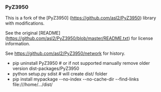 ### PyZ3950

This is a fork of the [PyZ3950] (https://github.com/asl2/PyZ3950) library with modifications.

See the original [README] (https://github.com/asl2/PyZ3950/blob/master/README.txt) for license information.

See https://github.com/asl2/PyZ3950/network for history.

- pip uninstall PyZ3950   # or if not supported manually remove older version dist-packages/PyZ3950
- python setup.py sdist   # will create dist/ folder
- pip install mypackage --no-index --no-cache-dir --find-links file:///home/.../dist/
